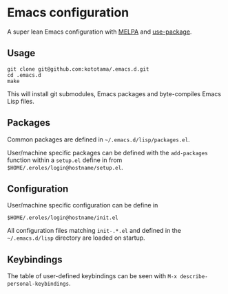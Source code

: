 # Emacs configuration

A super lean Emacs configuration with [MELPA](http://melpa.milkbox.net/) and [use-package](https://github.com/jwiegley/use-package).


## Usage

    git clone git@github.com:kototama/.emacs.d.git
    cd .emacs.d
    make

This will install git submodules, Emacs packages and byte-compiles
Emacs Lisp files.

## Packages

Common packages are defined in ```~/.emacs.d/lisp/packages.el```.

User/machine specific packages can be defined with the
```add-packages``` function within a ```setup.el``` define in 
from ```$HOME/.eroles/login@hostname/setup.el```.

## Configuration

User/machine specific configuration can be define in

    $HOME/.eroles/login@hostname/init.el

All configuration files matching ```init-.*.el``` and defined in the
```~/.emacs.d/lisp``` directory are loaded on startup.

## Keybindings

The table of user-defined keybindings can be seen with ```M-x
describe-personal-keybindings```.
